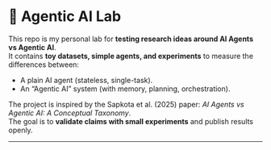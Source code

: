 # 🧪 Agentic AI Lab

This repo is my personal lab for **testing research ideas around AI Agents vs Agentic AI**.  
It contains **toy datasets, simple agents, and experiments** to measure the differences between:
- A plain AI agent (stateless, single-task).
- An “Agentic AI” system (with memory, planning, orchestration).

The project is inspired by the Sapkota et al. (2025) paper: *AI Agents vs Agentic AI: A Conceptual Taxonomy*.  
The goal is to **validate claims with small experiments** and publish results openly.

---
